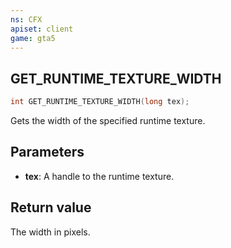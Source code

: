```yaml
---
ns: CFX
apiset: client
game: gta5
---
```

## GET_RUNTIME_TEXTURE_WIDTH

```c
int GET_RUNTIME_TEXTURE_WIDTH(long tex);
```

Gets the width of the specified runtime texture.

## Parameters
* **tex**: A handle to the runtime texture.

## Return value
The width in pixels.
